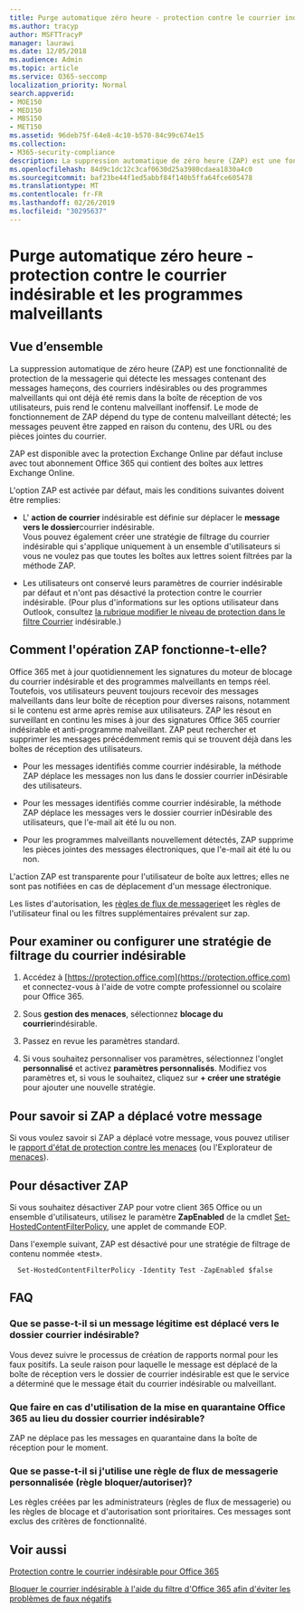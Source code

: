 ```yaml
---
title: Purge automatique zéro heure - protection contre le courrier indésirable et les programmes malveillants
ms.author: tracyp
author: MSFTTracyP
manager: laurawi
ms.date: 12/05/2018
ms.audience: Admin
ms.topic: article
ms.service: O365-seccomp
localization_priority: Normal
search.appverid:
- MOE150
- MED150
- MBS150
- MET150
ms.assetid: 96deb75f-64e8-4c10-b570-84c99c674e15
ms.collection:
- M365-security-compliance
description: La suppression automatique de zéro heure (ZAP) est une fonctionnalité de protection de la messagerie qui détecte les messages contenant du courrier indésirable ou des programmes malveillants qui ont déjà été remis dans la boîte de réception de vos utilisateurs, puis rend le contenu malveillant inoffensif. Le mode de fonctionnement de ZAP dépend du type de contenu malveillant détecté.
ms.openlocfilehash: 84d9c1dc12c3caf0630d25a3980cdaea1830a4c0
ms.sourcegitcommit: baf23be44f1ed5abbf84f140b5ffa64fce605478
ms.translationtype: MT
ms.contentlocale: fr-FR
ms.lasthandoff: 02/26/2019
ms.locfileid: "30295637"
---
```

# <a name="zero-hour-auto-purge---protection-against-spam-and-malware"></a>Purge automatique zéro heure - protection contre le courrier indésirable et les programmes malveillants

## <a name="overview"></a>Vue d’ensemble

La suppression automatique de zéro heure (ZAP) est une fonctionnalité de protection de la messagerie qui détecte les messages contenant des messages hameçons, des courriers indésirables ou des programmes malveillants qui ont déjà été remis dans la boîte de réception de vos utilisateurs, puis rend le contenu malveillant inoffensif. Le mode de fonctionnement de ZAP dépend du type de contenu malveillant détecté; les messages peuvent être zapped en raison du contenu, des URL ou des pièces jointes du courrier.
  
ZAP est disponible avec la protection Exchange Online par défaut incluse avec tout abonnement Office 365 qui contient des boîtes aux lettres Exchange Online.

L'option ZAP est activée par défaut, mais les conditions suivantes doivent être remplies:
  
- L' **action de courrier** indésirable est définie sur déplacer le **message vers le dossier**courrier indésirable. <br/>Vous pouvez également créer une stratégie de filtrage du courrier indésirable qui s'applique uniquement à un ensemble d'utilisateurs si vous ne voulez pas que toutes les boîtes aux lettres soient filtrées par la méthode ZAP.

- Les utilisateurs ont conservé leurs paramètres de courrier indésirable par défaut et n'ont pas désactivé la protection contre le courrier indésirable. (Pour plus d'informations sur les options utilisateur dans Outlook, consultez [la rubrique modifier le niveau de protection dans le filtre Courrier](https://support.office.com/article/change-the-level-of-protection-in-the-junk-email-filter-e89c12d8-9d61-4320-8c57-d982c8d52f6b) indésirable.) 
  
## <a name="how-does-zap-work"></a>Comment l'opération ZAP fonctionne-t-elle?

Office 365 met à jour quotidiennement les signatures du moteur de blocage du courrier indésirable et des programmes malveillants en temps réel. Toutefois, vos utilisateurs peuvent toujours recevoir des messages malveillants dans leur boîte de réception pour diverses raisons, notamment si le contenu est arme après remise aux utilisateurs. ZAP les résout en surveillant en continu les mises à jour des signatures Office 365 courrier indésirable et anti-programme malveillant. ZAP peut rechercher et supprimer les messages précédemment remis qui se trouvent déjà dans les boîtes de réception des utilisateurs. 

- Pour les messages identifiés comme courrier indésirable, la méthode ZAP déplace les messages non lus dans le dossier courrier inDésirable des utilisateurs. 

- Pour les messages identifiés comme courrier indésirable, la méthode ZAP déplace les messages vers le dossier courrier inDésirable des utilisateurs, que l'e-mail ait été lu ou non.

- Pour les programmes malveillants nouvellement détectés, ZAP supprime les pièces jointes des messages électroniques, que l'e-mail ait été lu ou non. 
  
L'action ZAP est transparente pour l'utilisateur de boîte aux lettres; elles ne sont pas notifiées en cas de déplacement d'un message électronique.
  
Les listes d'autorisation, les [règles de flux de messagerie](https://go.microsoft.com/fwlink/p/?LinkId=722755)et les règles de l'utilisateur final ou les filtres supplémentaires prévalent sur zap.
  
## <a name="to-review-or-set-up-a-spam-filter-policy"></a>Pour examiner ou configurer une stratégie de filtrage du courrier indésirable
  
1. Accédez à [https://protection.office.com](https://protection.office.com) et connectez-vous à l'aide de votre compte professionnel ou scolaire pour Office 365.

2. Sous **gestion des menaces**, sélectionnez **blocage du courrier**indésirable.

3. Passez en revue les paramètres standard. 

4. Si vous souhaitez personnaliser vos paramètres, sélectionnez l'onglet **personnalisé** et activez **paramètres personnalisés**. Modifiez vos paramètres et, si vous le souhaitez, cliquez sur **+ créer une stratégie** pour ajouter une nouvelle stratégie. 
    
## <a name="to-see-if-zap-moved-your-message"></a>Pour savoir si ZAP a déplacé votre message

Si vous voulez savoir si ZAP a déplacé votre message, vous pouvez utiliser le [rapport d'état de protection contre les menaces](view-email-security-reports.md#threat-protection-status-report) (ou l'Explorateur de [menaces](use-explorer-in-security-and-compliance.md)).
    
## <a name="to-disable-zap"></a>Pour désactiver ZAP
  
Si vous souhaitez désactiver ZAP pour votre client 365 Office ou un ensemble d'utilisateurs, utilisez le paramètre **ZapEnabled** de la cmdlet [Set-HostedContentFilterPolicy](https://go.microsoft.com/fwlink/p/?LinkId=722758), une applet de commande EOP.
    
Dans l'exemple suivant, ZAP est désactivé pour une stratégie de filtrage de contenu nommée «test».
    
```
  Set-HostedContentFilterPolicy -Identity Test -ZapEnabled $false
```

## <a name="faq"></a>FAQ

### <a name="what-happens-if-a-legitimate-message-is-moved-to-the-junk-mail-folder"></a>Que se passe-t-il si un message légitime est déplacé vers le dossier courrier indésirable?
  
Vous devez suivre le processus de création de rapports normal pour les faux positifs. La seule raison pour laquelle le message est déplacé de la boîte de réception vers le dossier de courrier indésirable est que le service a déterminé que le message était du courrier indésirable ou malveillant.
  
### <a name="what-if-i-use-the-office-365-quarantine-instead-of-the-junk-mail-folder"></a>Que faire en cas d'utilisation de la mise en quarantaine Office 365 au lieu du dossier courrier indésirable?
  
ZAP ne déplace pas les messages en quarantaine dans la boîte de réception pour le moment.
  
### <a name="what-if-i-have-a-custom-mail-flow-rule-block-allow-rule"></a>Que se passe-t-il si j'utilise une règle de flux de messagerie personnalisée (règle bloquer/autoriser)?
  
Les règles créées par les administrateurs (règles de flux de messagerie) ou les règles de blocage et d'autorisation sont prioritaires. Ces messages sont exclus des critères de fonctionnalité.
  
## <a name="related-topics"></a>Voir aussi

[Protection contre le courrier indésirable pour Office 365](anti-spam-protection.md)
  
[Bloquer le courrier indésirable à l'aide du filtre d'Office 365 afin d'éviter les problèmes de faux négatifs](reduce-spam-email.md)
  

